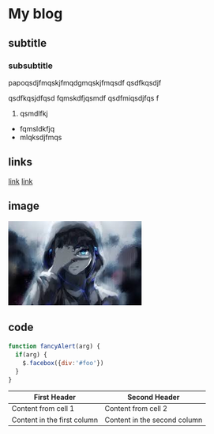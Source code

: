 # My blog

## subtitle

### subsubtitle

papoqsdjfmqskjfmqdgmqskjfmqsdf
qsdfkqsdjf

qsdfkqsjdfqsd
fqmskdfjqsmdf
qsdfmiqsdjfqs
f

1. qsmdlfkj
- fqmsldkfjq
- mlqksdjfmqs

## links

[link](https://google.com)
[link](License)

## image

![](./_media/hgckg.jpeg)


## code

```javascript
function fancyAlert(arg) {
  if(arg) {
    $.facebox({div:'#foo'})
  }
}
```


First Header | Second Header
------------ | -------------
Content from cell 1 | Content from cell 2
Content in the first column | Content in the second column
 